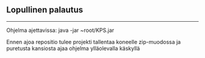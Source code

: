 ## Lopullinen palautus

* * *

Ohjelma ajettavissa:
java -jar ~root/KPS.jar

Ennen ajoa repositio tulee projekti tallentaa koneelle zip-muodossa ja puretusta kansiosta ajaa ohjelma ylläolevalla käskyllä